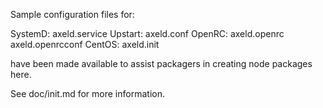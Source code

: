 Sample configuration files for:

SystemD: axeld.service
Upstart: axeld.conf
OpenRC:  axeld.openrc
         axeld.openrcconf
CentOS:  axeld.init

have been made available to assist packagers in creating node packages here.

See doc/init.md for more information.
